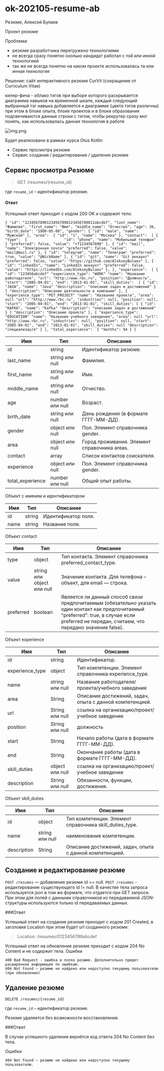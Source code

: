 # ok-202105-resume-ab
Резюме, Алексей Булаев

Проект резюме

Проблема: 
* резюме разработчика перегружено технологиями
* не всегда сразу понятно сколько кандидат работал с той или инной технологией
* так же не всегда понятно на каком проекте использовалась та или инная технология

Решение:
сайт интерактивного резюме CurVit (сокращение от Curriculum Vitae)

килер-фича - облако тэгов при выборе которого раскрывается диаграмма навыков на временной шкале, каждый следующий выбранный 
тэг навыка добавляется к диаграмме (цвета тэгов различны) при этом в блоке опыта, блоке проектов и в блоке образования 
подсвечиваются данные строки с тэгом, чтобы рекрутер сразу мог понять, как использовалась данная технология в работе

![img.png](/home/assass1n/Projects/ok-202105-resume-ab/photo_2021-08-02_01-54-02.jpg)

Будет реализовано в рамках курса Otus Kotlin:
* Сервис просмотра резюме
* Сервис создания / редактирования / удаления резюме


## Сервис просмотра Резюме
> GET /resumes/{resume_id}
> 
где `resume_id` – идентификатор резюме.

#### Ответ

Успешный ответ приходит с кодом 200 OK и содержит тело:

`
{
    "id": "12345678901234567890123456789012abcdef",
    "last_name": "Фамилия",
    "first_name": "Имя",
    "middle_name": "Отчество",
    "age": 36,
    "birth_date": "1980-05-08",
    "gender": {
        "id": "male",
        "name": "Мужской"
    },
    "area": 
        {
            "id": "1",
            "name": "Москва"
        },
    "contact": 
        [
            {
                "type": 
                    {                
                        "id": "phone",
                        "name": "Мобильный телефон"
                    }
                "preferred": false,
                "value": "+71234567890"
            },
            {
                "id": "mail",
                "name": "Электронная почта"
                "preferred": false,
                "value": "mail@mail.ru"
            },
            {
                "id": "telegram",
                "name": "Телеграм"
                "preferred": true,
                "value": "@NickName"
            },
            {
                "id": "git",
                "name": "Git аккаунт"
                "preferred": false,
                "value": "https://github.com/AlekseyBulaev"
            },
            {
                "id": "linkedIn",
                "name": "LinkedIn аккаунт"
                "preferred": false,
                "value": "https://linkedIn.com/AlekseyBulaev"
            },
        ],
    "experience": 
        [
            {
                "id": "123456abcdef"
                "experience_type": "WORK"
                "name": "Название работодателя",
                "url": "http://www.rbc.ru",
                "position": "Должность",
                "start": "2005-04-01",
                "end": "2013-01-01",
                "skill_duties": 
                    [
                        {
                            "id": "JAVA",
                            "name": "Java"
                            "description": "описание задач и достижений"
                        }
                    ]
                "description": "Описание деятельности в компании"
            },
            {
                "experience_type": "PET_PROJECT"
                "name": "Название проекта",
                "area": null
                "url": "http://www.rbc.ru",
                "industries": null,
                "position": null,
                "start": "2005-04-01",
                "end": "2013-01-01",
                "skill_duties":
                    [
                        {
                            "id": "KAFKA",
                            "name": "Kafka"
                            "description": "описание задач и достижений"
                        }
                    ]
                "description": "Описание проекта"
            },
            {
                "experience_type": "EDUCATION"
                "name": "Название учебного заведения",
                "area": null
                "url": "http://www.rbc.ru",
                "industries": null,
                "position": null,
                "start": "2005-04-01",
                "end": "2013-01-01",
                "skill_duties": null
                "description": "специализацтя"
            }
        ],
    "total_experience": 
        {
            "months": 94
        }
}
`


|Имя |Тип  | Описание|
--- | --- | ---
|id|string|Идентификатор резюме.|
|last_name|string или null|Фамилия.|
|first_name|string или null|Имя.|
|middle_name|string или null|Отчество.|
|age|number или null|Возраст.|
|birth_date|string или null|День рождения (в формате ГГГГ-ММ-ДД).|
|gender|object или null|Пол. Элемент справочника gender.|
|area|object или null|Город проживания. Элемент справочника areas.|
|contact|array|Список контактов соискателя.|
|experience|object или null|Пол. Элемент справочника gender.|
|total_experience|number или null|Общий опыт работы.|

Объект с именем и идентификатором

|Имя |Тип  | Описание|
--- | --- | ---
|id|string|Идентификатор поля.|
|name|string|Название поля.| 

Объект contact

|Имя |Тип  | Описание|
--- | --- | ---
|type|object|Тип контакта. Элемент справочника preferred_contact_type.|
|value|string или object или null|Значение контакта. Для телефона  – объект, для email — строка.| 
|preferred|boolean|Является ли данный способ связи предпочитаемым (обязательно указать один контакт как предпочитаемый "preferred": true, в случае если preferred не передан, считаем, что передано значение false).| 

Объект experience

|Имя |Тип  | Описание|
--- | --- | ---
|id|string|Идентификатор.|
|experience_type|object|Тип компетенции. Элемент справочника experience_type.|
|name|string или null|Название работодателя/проекта/учебного заведения| 
|area|String|Описание достижений, задач, опыта с данной компетенцией.|
|url|String или null|ссылка на организацию/проект/учебное заведение|
|position|String или null|должность|
|start|String|Начало работы (дата в формате ГГГГ-ММ-ДД).|
|end|String|Окончание работы (дата в формате ГГГГ-ММ-ДД).|
|skill_duties|object или null|ссылка на организацию/проект/учебное заведение|
|description|String или null|Обязанности, функции, достижения.|

Объект skill_duties

|Имя |Тип  | Описание|
--- | --- | ---
|id|object|Тип компетенции. Элемент справочника skill_duties_type.|
|name|string или null|наименование компетенции.| 
|description|String|Описание достижений, задач, опыта с данной компетенцией.| 


## Создание и редактирование резюме
`POST /resumes` — добавление резюме id == null.
`POST /resumes` - редактирование существующего id != null. В качестве тела запроса используется json в том же формате, 
что отдается при GET запросе. При этом для полей с данными справочников из передаваемой JSON-структуры используются 
только id передаваемых данных.

###Ответ

Успешный ответ на создание резюме приходит с кодом 201 Created, в заголовке Location при этом будет url созданного резюме:

>Location: /resumes/0123456789abcdef

Успешный ответ на обновление резюме приходит с кодом 204 No Content и не содержит тела.
Ошибки

    400 Bad Request - ошибка в полях резюме. Дополнительно придет расширенная информация по ошибкам.
    404 Not Found – резюме не найдено или недоступно текущему пользователю (при обновлении)

## Удаление резюме

`DELETE /resumes/{resume_id}`

где `resume_id` – идентификатор резюме.

Резюме удаляется без возможности восстановления.

###Ответ

В случае успешного удаления вернётся код ответа 204 No Content без тела.

Ошибки

    404 Not Found – резюме не найдено или недоступно текущему пользователю.
